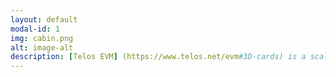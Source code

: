 ```yaml
---
layout: default
modal-id: 1
img: cabin.png
alt: image-alt
description: [Telos EVM] (https://www.telos.net/evm#3D-cards) is a scalable solution for Solidity based applications, built with the intent of revolutionizing the DeFi landscape. Unlike other scalable EVMs, Telos EVM is not just a fork of the original Go Ethereum code. It’s an entirely new EVM redesigned from the ground up to take full advantage of the power that Telos technology has to offer.
---
```

